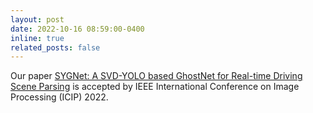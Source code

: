 ```yaml
---
layout: post
date: 2022-10-16 08:59:00-0400
inline: true
related_posts: false
---
```


Our paper [SYGNet: A SVD-YOLO based GhostNet for Real-time Driving Scene Parsing](https://ieeexplore.ieee.org/abstract/document/9897534) is accepted by IEEE International Conference on Image Processing (ICIP) 2022.
